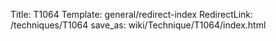 Title: T1064
Template: general/redirect-index
RedirectLink: /techniques/T1064
save_as: wiki/Technique/T1064/index.html